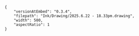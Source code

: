 
```handdrawn-ink
{
	"versionAtEmbed": "0.3.4",
	"filepath": "Ink/Drawing/2025.6.22 - 18.33pm.drawing",
	"width": 500,
	"aspectRatio": 1
}
```


